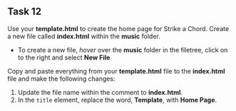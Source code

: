 ## Task 12
Use your **template.html** to create the home page for Strike a Chord. Create a new file called **index.html** within the **music** folder. 

- To create a new file, *hover* over the **music** folder in the filetree, click on **<i class="fas fa-ellipsis-h"></i>** to the right and select **New File**
 
Copy and paste everything from your **template.html** file to the **index.html** file and make the following changes:
1. Update the file name within the comment to **index.html**. 
2. In the `title` element, replace the word, **Template**, with **Home Page**.
